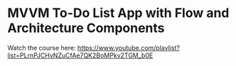 # MVVM To-Do List App with Flow and Architecture Components

Watch the course here: https://www.youtube.com/playlist?list=PLrnPJCHvNZuCfAe7QK2BoMPkv2TGM_b0E


